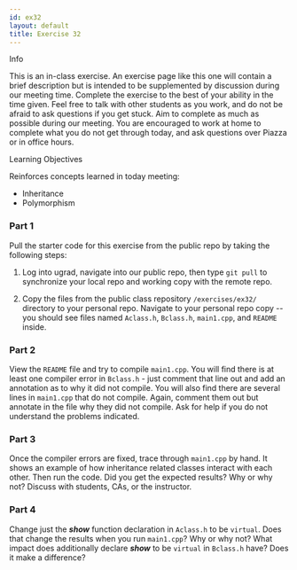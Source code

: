```yaml
---
id: ex32
layout: default
title: Exercise 32
---
```


<div class='admonition info'>
<div class='title'>Info</div>
<div class='content'>
<p>This is an in-class exercise. An exercise page like this one will contain a brief description but is intended to be supplemented by discussion during our meeting time. Complete the exercise to the best of your ability in the time given. Feel free to talk with other students as you work, and do not be afraid to ask questions if you get stuck. Aim to complete as much as possible during our meeting. You are encouraged to work at home to complete what you do not get through today, and ask questions over Piazza or in office hours.</p>
</div>
</div>

<div class='admonition tip'>
<div class='title'>Learning Objectives</div>
<div class='content'>
<p>Reinforces concepts learned in today meeting:</p>
<ul>
<li>Inheritance</li>
<li>Polymorphism</li>
</ul>
</div>
</div>

### Part 1

Pull the starter code for this exercise from the public repo by taking the following steps:

1.	Log into ugrad, navigate into our public repo, then type `git pull` to synchronize your local repo and working copy with the remote repo.

2.	Copy the files from the public class repository `/exercises/ex32/` directory to your personal repo. Navigate to your personal repo copy -- you should see files named `Aclass.h`, `Bclass.h`, `main1.cpp`, and `README` inside.



### Part 2
View the `README` file and try to compile `main1.cpp`.  You will find there is at least one compiler error in `Bclass.h` - just comment that line out and add an annotation as to why it did not compile. You will also find there are several lines in `main1.cpp` that do not compile. Again, comment them out but annotate in the file why they did not compile. Ask for help if you do not understand the problems indicated.

### Part 3
Once the compiler errors are fixed, trace through `main1.cpp` by hand.  It shows an example of how inheritance related classes interact with each other. Then run the code. Did you get the expected results? Why or why not? Discuss with students, CAs, or the instructor.

### Part 4
Change just the ***show*** function declaration in `Aclass.h` to be `virtual`. Does that change the results when you run `main1.cpp`? Why or why not? What impact does additionally declare ***show*** to be `virtual` in `Bclass.h` have? Does it make a difference?

